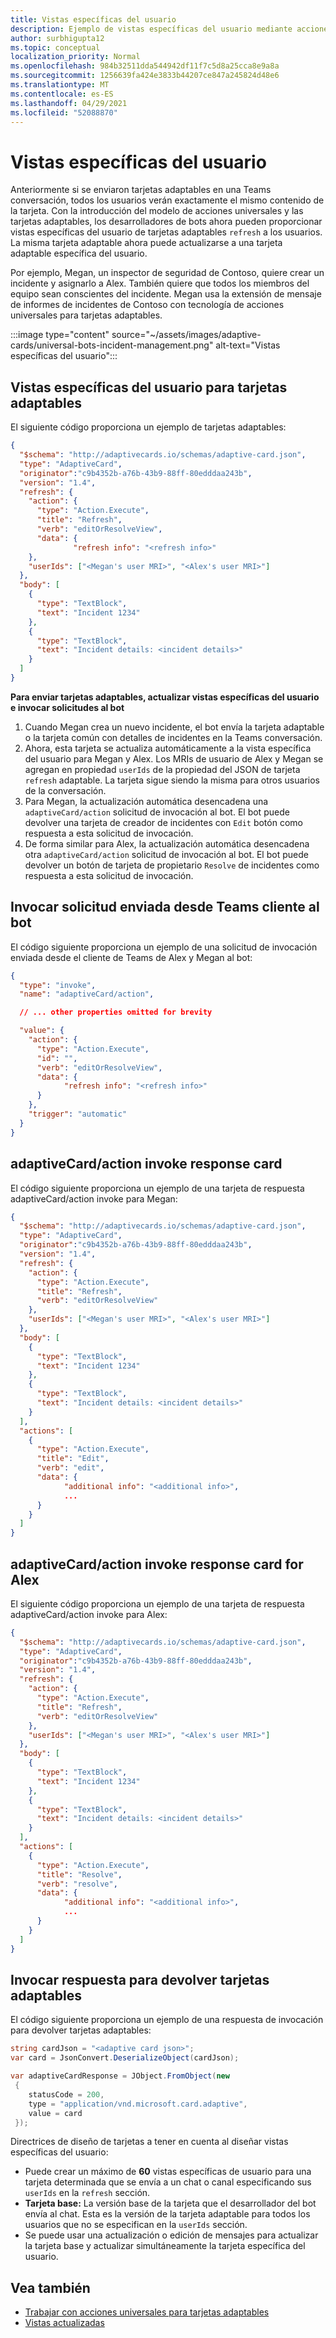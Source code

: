 ```yaml
---
title: Vistas específicas del usuario
description: Ejemplo de vistas específicas del usuario mediante acciones universales
author: surbhigupta12
ms.topic: conceptual
localization_priority: Normal
ms.openlocfilehash: 984b32511dda544942df11f7c5d8a25cca8e9a8a
ms.sourcegitcommit: 1256639fa424e3833b44207ce847a245824d48e6
ms.translationtype: MT
ms.contentlocale: es-ES
ms.lasthandoff: 04/29/2021
ms.locfileid: "52088870"
---
```

# <a name="user-specific-views"></a>Vistas específicas del usuario

Anteriormente si se enviaron tarjetas adaptables en una Teams conversación, todos los usuarios verán exactamente el mismo contenido de la tarjeta. Con la introducción del modelo de acciones universales y las tarjetas adaptables, los desarrolladores de bots ahora pueden proporcionar vistas específicas del usuario de tarjetas adaptables `refresh` a los usuarios. La misma tarjeta adaptable ahora puede actualizarse a una tarjeta adaptable específica del usuario.

Por ejemplo, Megan, un inspector de seguridad de Contoso, quiere crear un incidente y asignarlo a Alex. También quiere que todos los miembros del equipo sean conscientes del incidente. Megan usa la extensión de mensaje de informes de incidentes de Contoso con tecnología de acciones universales para tarjetas adaptables.

:::image type="content" source="~/assets/images/adaptive-cards/universal-bots-incident-management.png" alt-text="Vistas específicas del usuario":::

## <a name="user-specific-views-for-adaptive-cards"></a>Vistas específicas del usuario para tarjetas adaptables

El siguiente código proporciona un ejemplo de tarjetas adaptables:

```JSON
{
  "$schema": "http://adaptivecards.io/schemas/adaptive-card.json",
  "type": "AdaptiveCard",
  "originator":"c9b4352b-a76b-43b9-88ff-80edddaa243b",
  "version": "1.4",
  "refresh": {
    "action": {
      "type": "Action.Execute",
      "title": "Refresh",
      "verb": "editOrResolveView",
      "data": {
              "refresh info": "<refresh info>"
    },
    "userIds": ["<Megan's user MRI>", "<Alex's user MRI>"]
  },
  "body": [
    {
      "type": "TextBlock",
      "text": "Incident 1234"
    },
    {
      "type": "TextBlock",
      "text": "Incident details: <incident details>"
    }
  ]
}
```

**Para enviar tarjetas adaptables, actualizar vistas específicas del usuario e invocar solicitudes al bot**

1. Cuando Megan crea un nuevo incidente, el bot envía la tarjeta adaptable o la tarjeta común con detalles de incidentes en la Teams conversación.
2. Ahora, esta tarjeta se actualiza automáticamente a la vista específica del usuario para Megan y Alex. Los MRIs de usuario de Alex y Megan se agregan en propiedad `userIds` de la propiedad del JSON de tarjeta `refresh` adaptable. La tarjeta sigue siendo la misma para otros usuarios de la conversación.
3. Para Megan, la actualización automática desencadena una `adaptiveCard/action` solicitud de invocación al bot. El bot puede devolver una tarjeta de creador de incidentes con `Edit` botón como respuesta a esta solicitud de invocación.
4. De forma similar para Alex, la actualización automática desencadena otra `adaptiveCard/action` solicitud de invocación al bot. El bot puede devolver un botón de tarjeta de propietario `Resolve` de incidentes como respuesta a esta solicitud de invocación.

## <a name="invoke-request-sent-from-teams-client-to-the-bot"></a>Invocar solicitud enviada desde Teams cliente al bot

El código siguiente proporciona un ejemplo de una solicitud de invocación enviada desde el cliente de Teams de Alex y Megan al bot:

```JSON
{ 
  "type": "invoke",
  "name": "adaptiveCard/action",

  // ... other properties omitted for brevity

  "value": { 
    "action": { 
      "type": "Action.Execute", 
      "id": "", 
      "verb": "editOrResolveView",
      "data": { 
            "refresh info": "<refresh info>"
      } 
    },
    "trigger": "automatic" 
  }
}
```

## <a name="adaptivecardaction-invoke-response-card"></a>adaptiveCard/action invoke response card

El código siguiente proporciona un ejemplo de una tarjeta de respuesta adaptiveCard/action invoke para Megan:

```JSON
{
  "$schema": "http://adaptivecards.io/schemas/adaptive-card.json",
  "type": "AdaptiveCard",
  "originator":"c9b4352b-a76b-43b9-88ff-80edddaa243b",
  "version": "1.4",
  "refresh": {
    "action": {
      "type": "Action.Execute",
      "title": "Refresh",
      "verb": "editOrResolveView"
    },
    "userIds": ["<Megan's user MRI>", "<Alex's user MRI>"]
  },
  "body": [
    {
      "type": "TextBlock",
      "text": "Incident 1234"
    },
    {
      "type": "TextBlock",
      "text": "Incident details: <incident details>"
    }
  ],
  "actions": [
    {
      "type": "Action.Execute",
      "title": "Edit",
      "verb": "edit",
      "data": {
            "additional info": "<additional info>",
            ...
      }
    }
  ]
}
```

## <a name="adaptivecardaction-invoke-response-card-for-alex"></a>adaptiveCard/action invoke response card for Alex

El siguiente código proporciona un ejemplo de una tarjeta de respuesta adaptiveCard/action invoke para Alex:

```JSON
{
  "$schema": "http://adaptivecards.io/schemas/adaptive-card.json",
  "type": "AdaptiveCard",
  "originator":"c9b4352b-a76b-43b9-88ff-80edddaa243b",
  "version": "1.4",
  "refresh": {
    "action": {
      "type": "Action.Execute",
      "title": "Refresh",
      "verb": "editOrResolveView"
    },
    "userIds": ["<Megan's user MRI>", "<Alex's user MRI>"]
  },
  "body": [
    {
      "type": "TextBlock",
      "text": "Incident 1234"
    },
    {
      "type": "TextBlock",
      "text": "Incident details: <incident details>"
    }
  ],
  "actions": [
    {
      "type": "Action.Execute",
      "title": "Resolve",
      "verb": "resolve",
      "data": {
            "additional info": "<additional info>",
            ...
      }
    }
  ]
}
```

## <a name="invoke-response-to-return-adaptive-cards"></a>Invocar respuesta para devolver tarjetas adaptables

El código siguiente proporciona un ejemplo de una respuesta de invocación para devolver tarjetas adaptables:

```C#
string cardJson = "<adaptive card json>";
var card = JsonConvert.DeserializeObject(cardJson);

var adaptiveCardResponse = JObject.FromObject(new
 {
    statusCode = 200,
    type = "application/vnd.microsoft.card.adaptive",
    value = card
 });
```

Directrices de diseño de tarjetas a tener en cuenta al diseñar vistas específicas del usuario:

* Puede crear un máximo de **60** vistas específicas de usuario para una tarjeta determinada que se envía a un chat o canal especificando sus `userIds` en la `refresh` sección.
* **Tarjeta base:** La versión base de la tarjeta que el desarrollador del bot envía al chat. Esta es la versión de la tarjeta adaptable para todos los usuarios que no se especifican en la `userIds` sección.
* Se puede usar una actualización o edición de mensajes para actualizar la tarjeta base y actualizar simultáneamente la tarjeta específica del usuario.

## <a name="see-also"></a>Vea también

* [Trabajar con acciones universales para tarjetas adaptables](Work-with-universal-actions-for-adaptive-cards.md)
* [Vistas actualizadas](Up-To-Date-Views.md)
